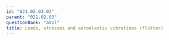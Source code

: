 ```yaml
---
id: "021.02.03.03"
parent: "021.02.03"
questionBank: "atpl"
title: Loads, stresses and aeroelastic vibrations (flutter)
---
```

